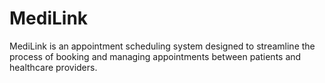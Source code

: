 # MediLink
MediLink is an appointment scheduling system designed to streamline the process of booking and managing appointments between patients and healthcare providers.
